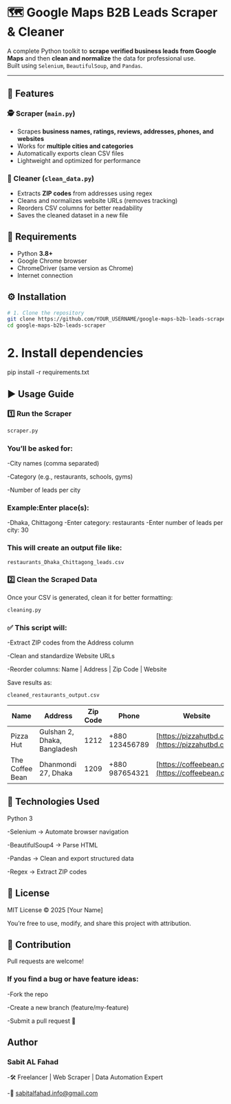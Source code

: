 # 🗺️ Google Maps B2B Leads Scraper & Cleaner

A complete Python toolkit to **scrape verified business leads from Google Maps** and then **clean and normalize** the data for professional use.  
Built using `Selenium`, `BeautifulSoup`, and `Pandas`.

---

## 🚀 Features

### 🕵️ Scraper (`main.py`)
- Scrapes **business names, ratings, reviews, addresses, phones, and websites**
- Works for **multiple cities and categories**
- Automatically exports clean CSV files
- Lightweight and optimized for performance

### 🧹 Cleaner (`clean_data.py`)
- Extracts **ZIP codes** from addresses using regex
- Cleans and normalizes website URLs (removes tracking)
- Reorders CSV columns for better readability
- Saves the cleaned dataset in a new file

## 🧠 Requirements

- Python **3.8+**
- Google Chrome browser
- ChromeDriver (same version as Chrome)
- Internet connection

## ⚙️ Installation

```bash
# 1. Clone the repository
git clone https://github.com/YOUR_USERNAME/google-maps-b2b-leads-scraper.git
cd google-maps-b2b-leads-scraper
```

# 2. Install dependencies
pip install -r requirements.txt

## ▶️ Usage Guide
### 1️⃣ Run the Scraper
```bash
scraper.py
```

### You’ll be asked for:

-City names (comma separated)

-Category (e.g., restaurants, schools, gyms)

-Number of leads per city

### Example:Enter place(s):
-Dhaka, Chittagong
-Enter category: restaurants
-Enter number of leads per city: 30

### This will create an output file like:
```
restaurants_Dhaka_Chittagong_leads.csv
```

### 2️⃣ Clean the Scraped Data
Once your CSV is generated, clean it for better formatting:
```bash
cleaning.py
```

### ✅ This script will:

-Extract ZIP codes from the Address column

-Clean and standardize Website URLs

-Reorder columns: Name | Address | Zip Code | Website

Save results as:
```
cleaned_restaurants_output.csv
```

| Name            | Address                      | Zip Code | Phone          | Website                                          |
| --------------- | ---------------------------- | -------- | -------------- | ------------------------------------------------ |
| Pizza Hut       | Gulshan 2, Dhaka, Bangladesh | 1212     | +880 123456789 | [https://pizzahutbd.com](https://pizzahutbd.com) |
| The Coffee Bean | Dhanmondi 27, Dhaka          | 1209     | +880 987654321 | [https://coffeebean.com](https://coffeebean.com) |


## 🧩 Technologies Used
Python 3

-Selenium → Automate browser navigation

-BeautifulSoup4 → Parse HTML

-Pandas → Clean and export structured data

-Regex → Extract ZIP codes

## 📄 License

MIT License © 2025 [Your Name]

You’re free to use, modify, and share this project with attribution.

## 🌟 Contribution

Pull requests are welcome!

### If you find a bug or have feature ideas:

-Fork the repo

-Create a new branch (feature/my-feature)

-Submit a pull request 🚀

## Author
### Sabit AL Fahad

-🛠️ Freelancer | Web Scraper | Data Automation Expert

-📧 sabitalfahad.info@gmail.com




